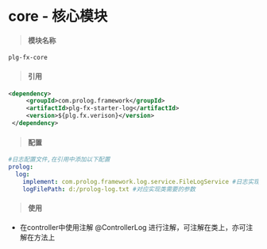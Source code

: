 # **core - 核心模块**

> #### 模块名称

```
plg-fx-core
```

> #### 引用

```xml
<dependency>
     <groupId>com.prolog.framework</groupId>
     <artifactId>plg-fx-starter-log</artifactId>
     <version>${plg.fx.verison}</version>
 </dependency>
```

> #### 配置

```yaml
#日志配置文件,在引用中添加以下配置
prolog: 
  log: 
    implement: com.prolog.framework.log.service.FileLogService #日志实现类全名
    logFilePath: d:/prolog-log.txt #对应实现类需要的参数
```

> #### 使用

* 在controller中使用注解 @ControllerLog 进行注解，可注解在类上，亦可注解在方法上



